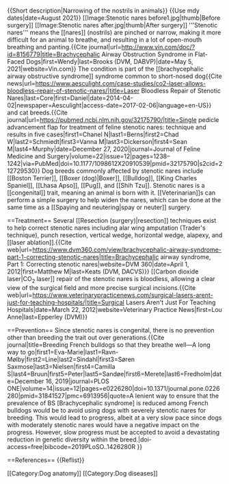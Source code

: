 {{Short description|Narrowing of the nostrils in animals}}
{{Use mdy dates|date=August 2021}}
[[Image:Stenotic nares before1.jpg|thumb|Before surgery]]
[[Image:Stenotic nares after.jpg|thumb|After surgery]]
'''Stenotic nares''' means the [[nares]] (nostrils) are pinched or narrow, making it more difficult for an animal to breathe, and resulting in a lot of open-mouth breathing and panting.<ref>{{Cite journal|url=http://www.vin.com/doc/?id=8156779|title=Brachycephalic Airway Obstruction Syndrome in Flat-Faced Dogs|first=Wendy|last=Brooks (DVM, DABVP)|date=May 5, 2021|website=Vin.com}}</ref> The condition is part of the [[brachycephalic airway obstructive syndrome]] syndrome common to short-nosed dog<ref name=aes>{{Cite news|url=https://www.aesculight.com/case-studies/co2-laser-allows-bloodless-repair-of-stenotic-nares/|title=Laser Bloodless Repair of Stenotic Nares|last=Core|first=Daniel|date=2014-04-02|newspaper=Aesculight|access-date=2017-02-06|language=en-US}}</ref> and cat breeds.<ref>{{Cite journal|url=https://pubmed.ncbi.nlm.nih.gov/32175790/|title=Single pedicle advancement flap for treatment of feline stenotic nares: technique and results in five cases|first1=Chanel N|last1=Berns|first2=Chad W|last2=Schmiedt|first3=Vanna M|last3=Dickerson|first4=Sean M|last4=Murphy|date=December 27, 2020|journal=Journal of Feline Medicine and Surgery|volume=22|issue=12|pages=1238–1242|via=PubMed|doi=10.1177/1098612X20910539|pmid=32175790|s2cid=212729530}}</ref> Dog breeds commonly affected by stenotic nares include [[Boston Terrier]], [[Boxer (dog)|Boxer]], [[Bulldog]], [[King Charles Spaniel]], [[Lhasa Apso]], [[Pug]], and [[Shih Tzu]]. Stenotic nares is a [[congenital]] trait, meaning an animal is born with it.  [[Veterinarian]]s can perform a simple surgery to help widen the nares, which can be done at the same time as a [[Spaying and neutering|spay or neuter]] surgery.

==Treatment==
Several [[Resection (surgery)|resection]] techniques exist to help correct stenotic nares including alar wing amputation (Trader's technique), punch resection, vertical wedge, horizontal wedge, alapexy, and [[laser ablation]].<ref name="Keats">{{Cite web|url=https://www.dvm360.com/view/brachycephalic-airway-syndrome-part-1-correcting-stenotic-nares|title=Brachycephalic airway syndrome, Part 1: Correcting stenotic nares|website=DVM 360|date=April 1, 2012|first=Matthew M|last=Keats (DVM, DACVS)}}</ref> [[Carbon dioxide laser|CO<sub>2</sub> laser]] repair of the stenotic nares is bloodless, allowing a clear view of the surgical field and more precise surgical incisions.<ref name=aes /><ref>{{Cite web|url=https://www.veterinarypracticenews.com/surgical-lasers-arent-just-for-teaching-hospitals/|title=Surgical Lasers Aren't Just For Teaching Hospitals|date=March 22, 2012|website=Veterinary Practice News|first=Lou Anne|last=Epperley (DVM)}}</ref>

==Prevention==
Since stenotic nares is congenital, there is no prevention other than breeding the trait out over generations.<ref>{{Cite journal|title=Breeding French bulldogs so that they breathe well—A long way to go|first1=Eva-Marie|last1=Ravn-Mølby|first2=Line|last2=Sindahl|first3=Søren Saxmose|last3=Nielsen|first4=Camilla S|last4=Bruun|first5=Peter|last5=Sandøe|first6=Merete|last6=Fredholm|date=December 16, 2019|journal=PLOS ONE|volume=14|issue=12|pages=e0226280|doi=10.1371/journal.pone.0226280|pmid=31841527|pmc=6913956|quote=A lenient way to ensure that the prevalence of BS [Brachycephalic syndrome] is reduced among French bulldogs would be to avoid using dogs with severely stenotic nares for breeding. This would lead to progress, albeit at a very slow pace since dogs with moderately stenotic nares would have a negative impact on the progress. However, slow progress must be accepted to avoid a devastating reduction in genetic diversity within the breed.|doi-access=free|bibcode=2019PLoSO..1426280R }}</ref>

==References==
{{Reflist}}

[[Category:Dog anatomy]]
[[Category:Dog diseases]]